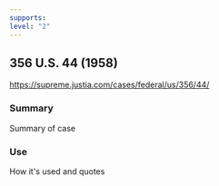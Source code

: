 ```yaml
---
supports: 
level: "2"
---
```

## 356 U.S. 44 (1958)

https://supreme.justia.com/cases/federal/us/356/44/

### Summary

Summary of case

### Use

How it's used and quotes
